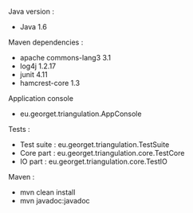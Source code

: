 Java version :
+ Java 1.6

Maven dependencies :
+ apache commons-lang3 3.1
+ log4j 1.2.17
+ junit 4.11
+ hamcrest-core 1.3

Application console
+ eu.georget.triangulation.AppConsole

Tests :
+ Test suite : eu.georget.triangulation.TestSuite
+ Core part : eu.georget.triangulation.core.TestCore
+ IO part : eu.georget.triangulation.core.TestIO

Maven :
+ mvn clean install
+ mvn javadoc:javadoc
	